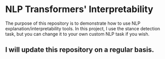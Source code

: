 # NLP Transformers' Interpretability

The purpose of this repository is to demonstrate how to use NLP explanation/interpretability tools. In this project, I use the stance detection task, but you can change it to your own custom NLP task if you wish.

## I will update this repository on a regular basis.
